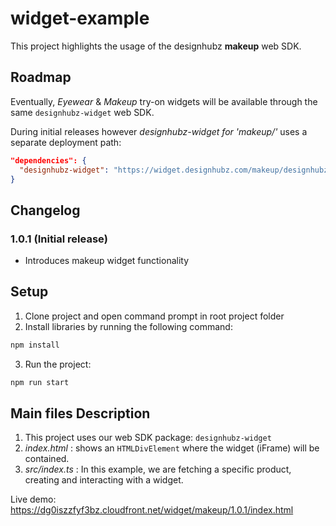 # widget-example

This project highlights the usage of the designhubz **makeup** web SDK.

## Roadmap

Eventually, *Eyewear* & *Makeup* try-on widgets will be available through the same `designhubz-widget` web SDK.

During initial releases however *designhubz-widget for 'makeup/'* uses a separate deployment path:
``` json
"dependencies": {
  "designhubz-widget": "https://widget.designhubz.com/makeup/designhubz-widget-1.0.1.tgz"
}
```


## Changelog

### 1.0.1 (Initial release)
- Introduces makeup widget functionality


## Setup

1. Clone project and open command prompt in root project folder
2. Install libraries by running the following command:

  ```bash
  npm install
  ```

3. Run the project:
  
  ```bash
  npm run start
  ```
  
## Main files Description

1. This project uses our web SDK package: `designhubz-widget`
2. *index.html* : shows an `HTMLDivElement` where the widget (iFrame) will be contained.
3. *src/index.ts* : In this example, we are fetching a specific product, creating and interacting with a widget.

Live demo: https://dg0iszzfyf3bz.cloudfront.net/widget/makeup/1.0.1/index.html
